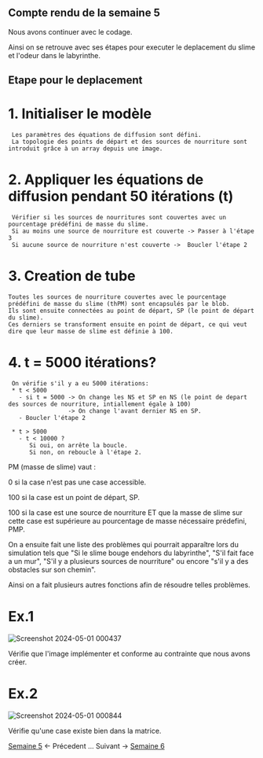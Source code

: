 ## Compte rendu de la semaine 5

Nous avons continuer avec le codage.

Ainsi on se retrouve avec ses étapes pour executer le deplacement du slime et l'odeur dans le labyrinthe.

## Etape pour le deplacement

# 1. Initialiser le modèle
     Les paramètres des équations de diffusion sont défini.
     La topologie des points de départ et des sources de nourriture sont introduit grâce à un array depuis une image.

# 2. Appliquer les équations de diffusion pendant 50 itérations (t)
     Vérifier si les sources de nourritures sont couvertes avec un pourcentage prédéfini de masse du slime.
     Si au moins une source de nourriture est couverte -> Passer à l'étape 3
     Si aucune source de nourriture n'est couverte ->  Boucler l'étape 2 

# 3. Creation de tube
    Toutes les sources de nourriture couvertes avec le pourcentage prédéfini de masse du slime (thPM) sont encapsulés par le blob.
    Ils sont ensuite connectées au point de départ, SP (le point de départ du slime).
    Ces derniers se transforment ensuite en point de départ, ce qui veut dire que leur masse de slime est définie à 100.

# 4. t = 5000 itérations?
     On vérifie s'il y a eu 5000 itérations:
     * t < 5000
       - si t = 5000 -> On change les NS et SP en NS (le point de depart des sources de nourriture, intiallement égale à 100) 
                     -> On change l'avant dernier NS en SP.
       - Boucler l'étape 2

     * t > 5000
       - t < 10000 ?
          Si oui, on arrête la boucle.
          Si non, on reboucle à l'étape 2.


PM (masse de slime) vaut :

0 si la case n'est pas une case accessible.

100 si la case est un point de départ, SP.

100 si la case est une source de nourriture ET que la masse de slime sur cette case est supérieure au pourcentage de masse nécessaire prédefini, PMP.


On a ensuite fait une liste des problèmes qui pourrait apparaître lors du simulation tels que "Si le slime bouge endehors du labyrinthe", "S'il fait face a un mur", "S'il y a plusieurs sources de nourriture" ou encore "s'il y a des obstacles sur son chemin".

Ainsi on a fait plusieurs autres fonctions afin de résoudre telles problèmes.

# Ex.1
![Screenshot 2024-05-01 000437](https://github.com/are-dynamic-2024-g4/croissance-du-blob/assets/160231182/87ef90f8-b1d7-4a87-9a9a-967fdd316205)

Vérifie que l'image implémenter et conforme au contrainte que nous avons créer.


# Ex.2
![Screenshot 2024-05-01 000844](https://github.com/are-dynamic-2024-g4/croissance-du-blob/assets/160231182/9fe574f5-039e-43e6-bd4d-c883028792cb)

Vérifie qu'une case existe bien dans la matrice.


[Semaine 5](https://are-dynamic-2024-g4.github.io/croissance-du-blob/semaine5) <- Précedent ... Suivant -> [Semaine 6](https://are-dynamic-2024-g4.github.io/croissance-du-blob/semaine6)



